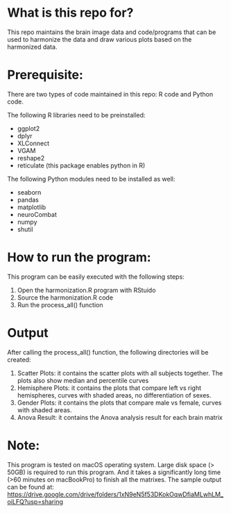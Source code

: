 # What is this repo for?

This repo maintains the brain image data and code/programs that can be used to harmonize the data and draw various plots based on the harmonized data.

# Prerequisite:
There are two types of code maintained in this repo: R code and Python code. 

The following R libraries need to be preinstalled:
* ggplot2
* dplyr
* XLConnect
* VGAM
* reshape2
* reticulate (this package enables python in R)

The following Python modules need to be installed as well:
* seaborn
* pandas
* matplotlib
* neuroCombat
* numpy
* shutil

# How to run the program:
This program can be easily executed with the following steps:
1. Open the harmonization.R program with RStuido
2. Source the harmonization.R code
3. Run the process_all() function

# Output

After calling the process_all() function, the following directories will be created:

1. Scatter Plots: it contains the scatter plots with all subjects together. The plots also show median and percentile curves
2. Hemisphere Plots: it contains the plots that compare left vs right hemispheres, curves with shaded areas, no differentiation of sexes.
3. Gender Plots: it contains the plots that compare male vs female, curves with shaded areas.
4. Anova Result: it contains the Anova analysis result for each brain matrix

# Note:
This program is tested on macOS operating system. Large disk space (> 50GB) is required to run this program. And it takes a significantly long time (>60 minutes on macBookPro) to finish all the matrixes. The sample output can be found at: 
https://drive.google.com/drive/folders/1xN9eN5f53DKokOqwDfiaMLwhLM_oiLFQ?usp=sharing
